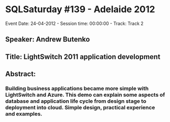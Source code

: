 # SQLSaturday #139 - Adelaide 2012
Event Date: 24-04-2012 - Session time: 00:00:00 - Track: Track 2
## Speaker: Andrew Butenko
## Title: LightSwitch 2011 application development
## Abstract:
### Building business applications became more simple with LightSwitch and Azure. This demo can explain some aspects of database and application life cycle from design stage to deployment into cloud. Simple design, practical experience and examples. 
